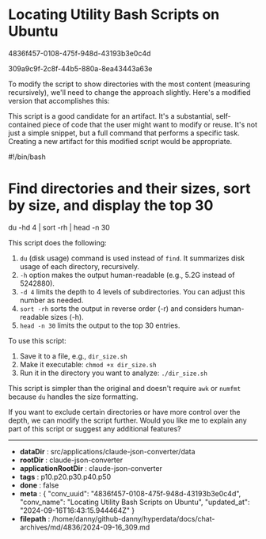 # Locating Utility Bash Scripts on Ubuntu

4836f457-0108-475f-948d-43193b3e0c4d

309a9c9f-2c8f-44b5-880a-8ea43443a63e

 To modify the script to show directories with the most content (measuring recursively), we'll need to change the approach slightly. Here's a modified version that accomplishes this:

<antThinking>This script is a good candidate for an artifact. It's a substantial, self-contained piece of code that the user might want to modify or reuse. It's not just a simple snippet, but a full command that performs a specific task. Creating a new artifact for this modified script would be appropriate.</antThinking>

<antArtifact identifier="dir-size-script" type="application/vnd.ant.code" language="bash" title="Bash script to find directories with most content">
#!/bin/bash

# Find directories and their sizes, sort by size, and display the top 30
du -hd 4 | sort -rh | head -n 30
</antArtifact>

This script does the following:

1. `du` (disk usage) command is used instead of `find`. It summarizes disk usage of each directory, recursively.
2. `-h` option makes the output human-readable (e.g., 5.2G instead of 5242880).
3. `-d 4` limits the depth to 4 levels of subdirectories. You can adjust this number as needed.
4. `sort -rh` sorts the output in reverse order (-r) and considers human-readable sizes (-h).
5. `head -n 30` limits the output to the top 30 entries.

To use this script:

1. Save it to a file, e.g., `dir_size.sh`
2. Make it executable: `chmod +x dir_size.sh`
3. Run it in the directory you want to analyze: `./dir_size.sh`

This script is simpler than the original and doesn't require `awk` or `numfmt` because `du` handles the size formatting.

If you want to exclude certain directories or have more control over the depth, we can modify the script further. Would you like me to explain any part of this script or suggest any additional features?

---

* **dataDir** : src/applications/claude-json-converter/data
* **rootDir** : claude-json-converter
* **applicationRootDir** : claude-json-converter
* **tags** : p10.p20.p30.p40.p50
* **done** : false
* **meta** : {
  "conv_uuid": "4836f457-0108-475f-948d-43193b3e0c4d",
  "conv_name": "Locating Utility Bash Scripts on Ubuntu",
  "updated_at": "2024-09-16T16:43:15.944464Z"
}
* **filepath** : /home/danny/github-danny/hyperdata/docs/chat-archives/md/4836/2024-09-16_309.md